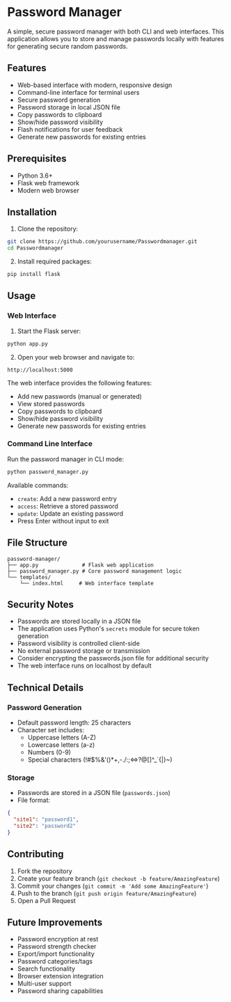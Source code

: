 # Password Manager

A simple, secure password manager with both CLI and web interfaces. This application allows you to store and manage passwords locally with features for generating secure random passwords.

## Features

- Web-based interface with modern, responsive design
- Command-line interface for terminal users
- Secure password generation
- Password storage in local JSON file
- Copy passwords to clipboard
- Show/hide password visibility
- Flash notifications for user feedback
- Generate new passwords for existing entries

## Prerequisites

- Python 3.6+
- Flask web framework
- Modern web browser

## Installation

1. Clone the repository:

```bash
git clone https://github.com/yourusername/Passwordmanager.git
cd Passwordmanager
```

2. Install required packages:

```bash
pip install flask
```

## Usage

### Web Interface

1. Start the Flask server:

```bash
python app.py
```

2. Open your web browser and navigate to:

```
http://localhost:5000
```

The web interface provides the following features:

- Add new passwords (manual or generated)
- View stored passwords
- Copy passwords to clipboard
- Show/hide password visibility
- Generate new passwords for existing entries

### Command Line Interface

Run the password manager in CLI mode:

```bash
python password_manager.py
```

Available commands:

- `create`: Add a new password entry
- `access`: Retrieve a stored password
- `update`: Update an existing password
- Press Enter without input to exit

## File Structure

```
password-manager/
├── app.py              # Flask web application
├── password_manager.py # Core password management logic
└── templates/
    └── index.html     # Web interface template
```

## Security Notes

- Passwords are stored locally in a JSON file
- The application uses Python's `secrets` module for secure token generation
- Password visibility is controlled client-side
- No external password storage or transmission
- Consider encrypting the passwords.json file for additional security
- The web interface runs on localhost by default

## Technical Details

### Password Generation

- Default password length: 25 characters
- Character set includes:
  - Uppercase letters (A-Z)
  - Lowercase letters (a-z)
  - Numbers (0-9)
  - Special characters (!#$%&'()\*+,-./:;<=>?@[\]^\_`{|}~)

### Storage

- Passwords are stored in a JSON file (`passwords.json`)
- File format:

```json
{
  "site1": "password1",
  "site2": "password2"
}
```

## Contributing

1. Fork the repository
2. Create your feature branch (`git checkout -b feature/AmazingFeature`)
3. Commit your changes (`git commit -m 'Add some AmazingFeature'`)
4. Push to the branch (`git push origin feature/AmazingFeature`)
5. Open a Pull Request

## Future Improvements

- Password encryption at rest
- Password strength checker
- Export/import functionality
- Password categories/tags
- Search functionality
- Browser extension integration
- Multi-user support
- Password sharing capabilities
